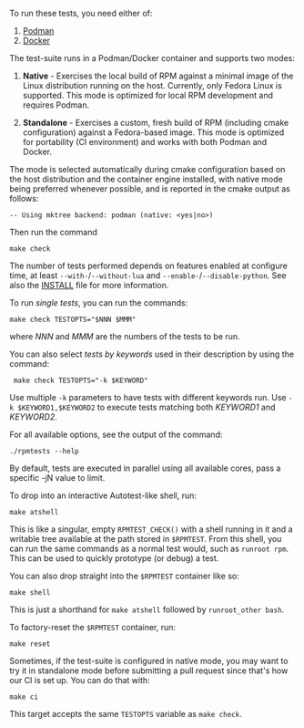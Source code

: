 To run these tests, you need either of:

1.    [Podman](https://github.com/containers/podman)
1.    [Docker](https://github.com/docker)

The test-suite runs in a Podman/Docker container and supports two modes:

1. **Native** - Exercises the local build of RPM against a minimal image of the
   Linux distribution running on the host.  Currently, only Fedora Linux is
   supported.  This mode is optimized for local RPM development and requires
   Podman.

1. **Standalone** - Exercises a custom, fresh build of RPM (including cmake
   configuration) against a Fedora-based image.  This mode is optimized for
   portability (CI environment) and works with both Podman and Docker.

The mode is selected automatically during cmake configuration based on the host
distribution and the container engine installed, with native mode being
preferred whenever possible, and is reported in the cmake output as follows:

    -- Using mktree backend: podman (native: <yes|no>)

Then run the command

    make check

The number of tests performed depends on features enabled at configure time,
at least `--with-`/`--without-lua` and `--enable-`/`--disable-python`.
See also the [INSTALL](../INSTALL) file for more information.

To run *single tests*, you can run the commands:

    make check TESTOPTS="$NNN $MMM"

where _NNN_ and _MMM_ are the numbers of the tests to be run.

You can also select *tests by keywords* used in their description by using the command:

     make check TESTOPTS="-k $KEYWORD"

Use multiple `-k` parameters to have tests with different keywords run.
Use `-k $KEYWORD1,$KEYWORD2` to execute tests matching both _KEYWORD1_ and _KEYWORD2_.

For all available options, see the output of the command:

	./rpmtests --help

By default, tests are executed in parallel using all available cores, pass
a specific -jN value to limit.

To drop into an interactive Autotest-like shell, run:

    make atshell

This is like a singular, empty `RPMTEST_CHECK()` with a shell running in it and
a writable tree available at the path stored in `$RPMTEST`.  From this shell,
you can run the same commands as a normal test would, such as `runroot rpm`.
This can be used to quickly prototype (or debug) a test.

You can also drop straight into the `$RPMTEST` container like so:

    make shell

This is just a shorthand for `make atshell` followed by `runroot_other bash`.

To factory-reset the `$RPMTEST` container, run:

    make reset

Sometimes, if the test-suite is configured in native mode, you may want to try
it in standalone mode before submitting a pull request since that's how our CI
is set up.  You can do that with:

    make ci

This target accepts the same `TESTOPTS` variable as `make check`.
